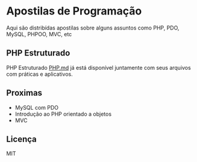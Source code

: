 # Apostilas de Programação

Aqui são distribídas apostilas sobre alguns assuntos como PHP, PDO, MySQL, PHPOO, MVC, etc

## PHP Estruturado

PHP Estruturado [PHP.md](PHP.md) já está disponível juntamente com seus arquivos com práticas e aplicativos.

## Proximas 

- MySQL com PDO
- Introdução ao PHP orientado a objetos
- MVC

## Licença

MIT


